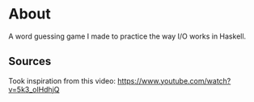 # About 
A word guessing game I made to practice the way I/O works in Haskell. 

## Sources
Took inspiration from this video: https://www.youtube.com/watch?v=5k3_olHdhjQ